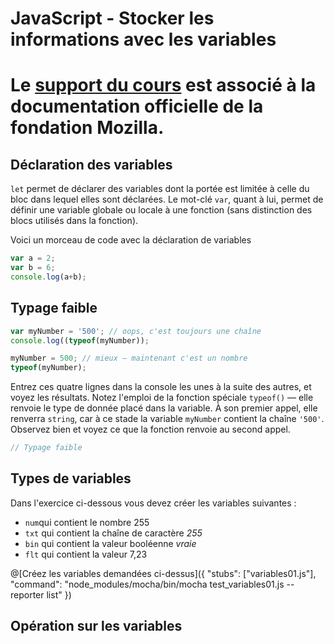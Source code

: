 # JavaScript - Stocker les informations avec les variables

# Le [support du cours](https://developer.mozilla.org/fr/docs/Learn/JavaScript/First_steps/Variables) est associé à la documentation officielle de la fondation Mozilla.  



## Déclaration des variables

`let` permet de déclarer des variables dont la portée est limitée à celle du bloc dans lequel elles sont déclarées. Le mot-clé `var`, quant à lui, permet de définir une variable globale ou locale à une fonction (sans distinction des blocs utilisés dans la fonction).

Voici un morceau de code avec la déclaration de variables

```javascript 
var a = 2;
var b = 6;
console.log(a+b);
```
## Typage faible
```javascript
var myNumber = '500'; // oops, c'est toujours une chaîne
console.log((typeof(myNumber));
```
```javascript
myNumber = 500; // mieux — maintenant c'est un nombre
typeof(myNumber);
```
Entrez ces quatre lignes dans la console les unes à la suite des autres, et voyez les résultats. Notez l'emploi de la fonction spéciale `typeof()` — elle renvoie le type de donnée placé dans la variable. À son premier appel, elle renverra `string`, car à ce stade la variable `myNumber` contient la chaîne `'500'`. Observez bien et voyez ce que la fonction renvoie au second appel.

```javascript runnable
// Typage faible
```

## Types de variables

Dans l'exercice ci-dessous vous devez créer les variables suivantes : 
- `num`qui contient le nombre 255  
- `txt` qui contient la chaîne de caractère *255*  
- `bin` qui contient la valeur booléenne *vraie*  
- `flt` qui contient la valeur 7,23  

@[Créez les variables demandées ci-dessus]({ "stubs": ["variables01.js"], "command": "node_modules/mocha/bin/mocha test_variables01.js --reporter list" })

## Opération sur les variables
